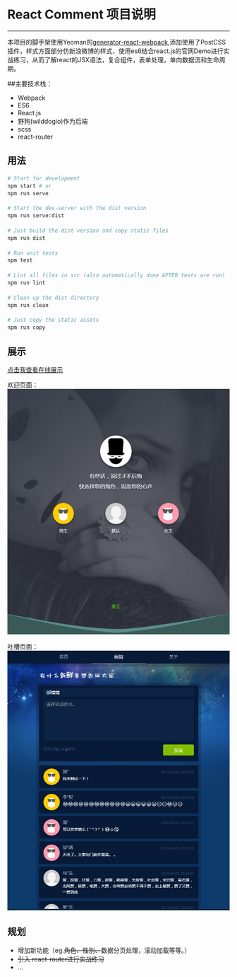 # React Comment 项目说明


---
本项目的脚手架使用Yeoman的[generator-react-webpack](https://github.com/newtriks/generator-react-webpack),添加使用了PostCSS插件，样式方面部分仿新浪微博的样式，使用es6结合react.js的官网Demo进行实战练习，从而了解react的JSX语法，复合组件，表单处理，单向数据流和生命周期。


##主要技术栈：

 - Webpack
 - ES6
 - React.js
 - 野狗(wilddogio)作为后端
 - scss
 - react-router

## 用法
``` bash
# Start for development
npm start # or
npm run serve

# Start the dev-server with the dist version
npm run serve:dist

# Just build the dist version and copy static files
npm run dist

# Run unit tests
npm test

# Lint all files in src (also automatically done AFTER tests are run)
npm run lint

# Clean up the dist directory
npm run clean

# Just copy the static assets
npm run copy
```

## 展示
[点击我查看在线展示](http://makwaihung.github.io/react-comment)

欢迎页面：
![欢迎页面](src/images/demo_01.png)

吐槽页面：
![吐槽页面](src/images/demo_02.png)

## 规划
 - 增加新功能（eg.~~角色、性别、~~数据分页处理，滚动加载等等。）
 - ~~引入 react-router进行实战练习~~
 -  ...
